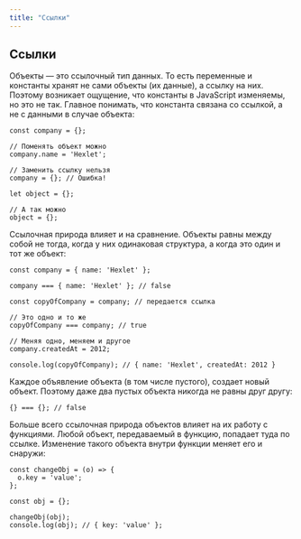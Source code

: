 ```yaml
---
title: "Ссылки"
---
```


## Ссылки

Объекты — это ссылочный тип данных. То есть переменные и константы хранят не сами объекты (их данные), а ссылку на них. Поэтому возникает ощущение, что константы в JavaScript изменяемы, но это не так. Главное понимать, что константа связана со ссылкой, а не с данными в случае объекта:

```
const company = {};

// Поменять объект можно
company.name = 'Hexlet';

// Заменить ссылку нельзя
company = {}; // Ошибка!

let object = {};

// А так можно
object = {};
```

Ссылочная природа влияет и на сравнение. Объекты равны между собой не тогда, когда у них одинаковая структура, а когда это один и тот же объект:

```
const company = { name: 'Hexlet' };

company === { name: 'Hexlet' }; // false

const copyOfCompany = company; // передается ссылка

// Это одно и то же
copyOfCompany === company; // true

// Меняя одно, меняем и другое
company.createdAt = 2012;

console.log(copyOfCompany); // { name: 'Hexlet', createdAt: 2012 }
```

Каждое объявление объекта (в том числе пустого), создает новый объект. Поэтому даже два пустых объекта никогда не равны друг другу:

```
{} === {}; // false
```

Больше всего ссылочная природа объектов влияет на их работу с функциями. Любой объект, передаваемый в функцию, попадает туда по ссылке. Изменение такого объекта внутри функции меняет его и снаружи:

```
const changeObj = (o) => {
  o.key = 'value';
};

const obj = {};

changeObj(obj);
console.log(obj); // { key: 'value' };
```
